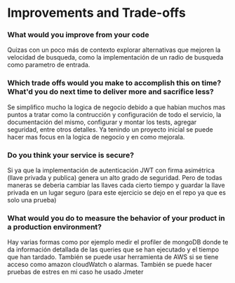 # Improvements and Trade-offs

### What would you improve from your code
Quizas con un poco más de contexto explorar alternativas que mejoren la velocidad de busqueda, como la implementación de un radio de busqueda como parametro de entrada.

### Which trade offs would you make to accomplish this on time? What'd you do next time to deliver more and sacrifice less?
Se simplifico mucho la logica de negocio debido a que habian muchos mas puntos a tratar como la contrucción y configuración de todo el servicio, la documentación del mismo, configurar y montar los tests, agregar seguridad, entre otros detalles. Ya tenindo un proyecto inicial se puede hacer mas focus en la logica de negocio y en como mejorala.

### Do you think your service is secure?
Si ya que la implementación de autenticación JWT con firma asimétrica (llave privada y publica) genera un alto grado de seguridad. Pero de todas maneras se deberia cambiar las llaves cada cierto tiempo y guardar la llave privada en un lugar seguro (para este ejercicio se dejo en el repo ya que es solo una prueba)

### What would you do to measure the behavior of your product in a production environment?
Hay varias formas como por ejemplo medir el profiler de mongoDB donde te da información detallada de las queries que se han ejecutado y el tiempo que han tardado.
También se puede usar herramienta de AWS si se tiene acceso como amazon cloudWatch o alarmas.
También se puede hacer pruebas de estres en mi caso he usado Jmeter
